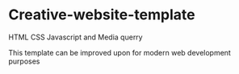 # Creative-website-template
HTML CSS Javascript and Media querry

This template can be improved upon for modern web development purposes
